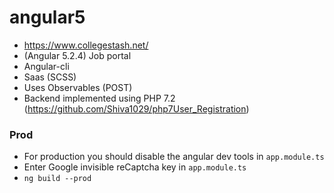 # angular5
  - https://www.collegestash.net/
  - (Angular 5.2.4) Job portal
  - Angular-cli
  - Saas (SCSS)
  - Uses Observables (POST)
  - Backend implemented using PHP 7.2 (https://github.com/Shiva1029/php7User_Registration)
  
  ### Prod
  - For production you should disable the angular dev tools in `app.module.ts`
  - Enter Google invisible reCaptcha key in `app.module.ts`
  - `ng build --prod`
